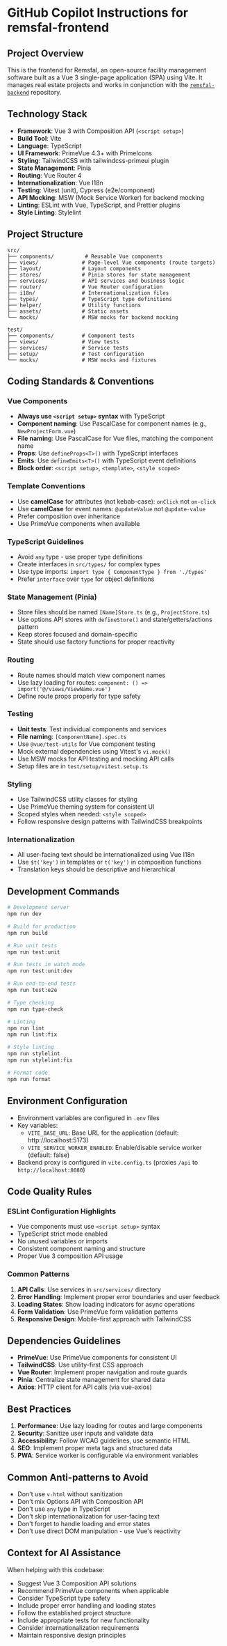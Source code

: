 # GitHub Copilot Instructions for remsfal-frontend

## Project Overview

This is the frontend for Remsfal, an open-source facility management software built as a Vue 3 single-page application (SPA) using Vite. It manages real estate projects and works in conjunction with the [`remsfal-backend`](https://github.com/remsfal/remsfal-backend) repository.

## Technology Stack

- **Framework**: Vue 3 with Composition API (`<script setup>`)
- **Build Tool**: Vite
- **Language**: TypeScript
- **UI Framework**: PrimeVue 4.3+ with PrimeIcons
- **Styling**: TailwindCSS with tailwindcss-primeui plugin
- **State Management**: Pinia
- **Routing**: Vue Router 4
- **Internationalization**: Vue I18n
- **Testing**: Vitest (unit), Cypress (e2e/component)
- **API Mocking**: MSW (Mock Service Worker) for backend mocking
- **Linting**: ESLint with Vue, TypeScript, and Prettier plugins
- **Style Linting**: Stylelint

## Project Structure

```
src/
├── components/          # Reusable Vue components
├── views/              # Page-level Vue components (route targets)
├── layout/             # Layout components
├── stores/             # Pinia stores for state management
├── services/           # API services and business logic
├── router/             # Vue Router configuration
├── i18n/               # Internationalization files
├── types/              # TypeScript type definitions
├── helper/             # Utility functions
├── assets/             # Static assets
└── mocks/              # MSW mocks for backend mocking

test/
├── components/         # Component tests
├── views/              # View tests
├── services/           # Service tests
├── setup/              # Test configuration
└── mocks/              # MSW mocks and fixtures
```

## Coding Standards & Conventions

### Vue Components

- **Always use `<script setup>` syntax** with TypeScript
- **Component naming**: Use PascalCase for component names (e.g., `NewProjectForm.vue`)
- **File naming**: Use PascalCase for Vue files, matching the component name
- **Props**: Use `defineProps<T>()` with TypeScript interfaces
- **Emits**: Use `defineEmits<T>()` with TypeScript event definitions
- **Block order**: `<script setup>`, `<template>`, `<style scoped>`

### Template Conventions

- Use **camelCase** for attributes (not kebab-case): `onClick` not `on-click`
- Use **camelCase** for event names: `@updateValue` not `@update-value`
- Prefer composition over inheritance
- Use PrimeVue components when available

### TypeScript Guidelines

- Avoid `any` type - use proper type definitions
- Create interfaces in `src/types/` for complex types
- Use type imports: `import type { ComponentType } from './types'`
- Prefer `interface` over `type` for object definitions

### State Management (Pinia)

- Store files should be named `[Name]Store.ts` (e.g., `ProjectStore.ts`)
- Use options API stores with `defineStore()` and state/getters/actions pattern
- Keep stores focused and domain-specific
- State should use factory functions for proper reactivity

### Routing

- Route names should match view component names
- Use lazy loading for routes: `component: () => import('@/views/ViewName.vue')`
- Define route props properly for type safety

### Testing

- **Unit tests**: Test individual components and services
- **File naming**: `[ComponentName].spec.ts`
- Use `@vue/test-utils` for Vue component testing
- Mock external dependencies using Vitest's `vi.mock()`
- Use MSW mocks for API testing and mocking API calls
- Setup files are in `test/setup/vitest.setup.ts`

### Styling

- Use TailwindCSS utility classes for styling
- Use PrimeVue theming system for consistent UI
- Scoped styles when needed: `<style scoped>`
- Follow responsive design patterns with TailwindCSS breakpoints

### Internationalization

- All user-facing text should be internationalized using Vue I18n
- Use `$t('key')` in templates or `t('key')` in composition functions
- Translation keys should be descriptive and hierarchical

## Development Commands

```bash
# Development server
npm run dev

# Build for production
npm run build

# Run unit tests
npm run test:unit

# Run tests in watch mode
npm run test:unit:dev

# Run end-to-end tests
npm run test:e2e

# Type checking
npm run type-check

# Linting
npm run lint
npm run lint:fix

# Style linting
npm run stylelint
npm run stylelint:fix

# Format code
npm run format
```

## Environment Configuration

- Environment variables are configured in `.env` files
- Key variables:
  - `VITE_BASE_URL`: Base URL for the application (default: http://localhost:5173)
  - `VITE_SERVICE_WORKER_ENABLED`: Enable/disable service worker (default: false)
- Backend proxy is configured in `vite.config.ts` (proxies `/api` to `http://localhost:8080`)

## Code Quality Rules

### ESLint Configuration Highlights

- Vue components must use `<script setup>` syntax
- TypeScript strict mode enabled
- No unused variables or imports
- Consistent component naming and structure
- Proper Vue 3 composition API usage

### Common Patterns

1. **API Calls**: Use services in `src/services/` directory
2. **Error Handling**: Implement proper error boundaries and user feedback
3. **Loading States**: Show loading indicators for async operations
4. **Form Validation**: Use PrimeVue form validation patterns
5. **Responsive Design**: Mobile-first approach with TailwindCSS

## Dependencies Guidelines

- **PrimeVue**: Use PrimeVue components for consistent UI
- **TailwindCSS**: Use utility-first CSS approach
- **Vue Router**: Implement proper navigation and route guards
- **Pinia**: Centralize state management for shared data
- **Axios**: HTTP client for API calls (via vue-axios)

## Best Practices

1. **Performance**: Use lazy loading for routes and large components
2. **Security**: Sanitize user inputs and validate data
3. **Accessibility**: Follow WCAG guidelines, use semantic HTML
4. **SEO**: Implement proper meta tags and structured data
5. **PWA**: Service worker is configurable via environment variables

## Common Anti-patterns to Avoid

- Don't use `v-html` without sanitization
- Don't mix Options API with Composition API
- Don't use `any` type in TypeScript
- Don't skip internationalization for user-facing text
- Don't forget to handle loading and error states
- Don't use direct DOM manipulation - use Vue's reactivity

## Context for AI Assistance

When helping with this codebase:
- Suggest Vue 3 Composition API solutions
- Recommend PrimeVue components when applicable
- Consider TypeScript type safety
- Include proper error handling and loading states
- Follow the established project structure
- Include appropriate tests for new functionality
- Consider internationalization requirements
- Maintain responsive design principles